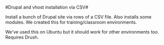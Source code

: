 #Drupal and vhost installation via CSV#

Install a bunch of Drupal site via rows of a CSV file. Also installs some modules. We 
created this for training/classroom environments. 

We've used this on Ubuntu but it should work for other environments too. Requires Drush.

